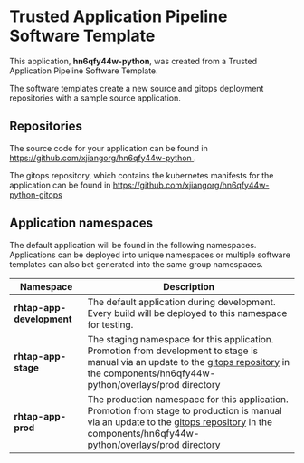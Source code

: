 # Trusted Application Pipeline Software Template

This application, **hn6qfy44w-python**, was created from a Trusted Application Pipeline Software Template.

The software templates create a new source and gitops deployment repositories with a sample source application. 

## Repositories

The source code for your application can be found in [https://github.com/xjiangorg/hn6qfy44w-python ](https://github.com/xjiangorg/hn6qfy44w-python ).
 
The gitops repository, which contains the kubernetes manifests for the application can be found in 
[https://github.com/xjiangorg/hn6qfy44w-python-gitops ](https://github.com/xjiangorg/hn6qfy44w-python-gitops ) 

## Application namespaces 

The default application will be found in the following namespaces. Applications can be deployed into unique namespaces or multiple software templates can also bet generated into the same group namespaces.  

|  Namespace   |  Description   |  
| -------- | -------- |   
| **rhtap-app-development** | The default application during development. Every build will be deployed to this namespace for testing. | 
| **rhtap-app-stage** | The staging namespace for this application. Promotion from development to stage is manual via an update to the [gitops repository](https://github.com/xjiangorg/hn6qfy44w-python-gitops ) in the components/hn6qfy44w-python/overlays/prod directory |  
| **rhtap-app-prod** | The production namespace for this application. Promotion from stage to production is manual via an update to the [gitops repository](https://github.com/xjiangorg/hn6qfy44w-python-gitops ) in the components/hn6qfy44w-python/overlays/prod directory | 